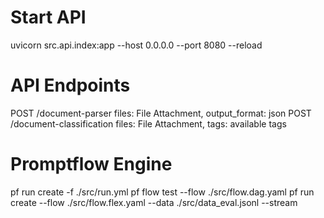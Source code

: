 # Start API

uvicorn src.api.index:app --host 0.0.0.0 --port 8080 --reload

# API Endpoints

POST /document-parser
files: File Attachment, output_format: json
POST /document-classification
files: File Attachment, tags: available tags

# Promptflow Engine

pf run create -f ./src/run.yml
pf flow test --flow ./src/flow.dag.yaml
pf run create --flow ./src/flow.flex.yaml --data ./src/data_eval.jsonl --stream

